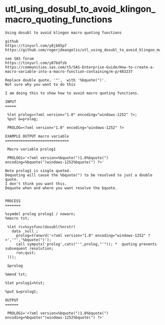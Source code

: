 # utl_using_dosubl_to_avoid_klingon_macro_quoting_functions

    Using dosubl to avoid klingon macro quoting functions

    github
    https://tinyurl.com/y8jb85p7
    https://github.com/rogerjdeangelis/utl_using_dosubl_to_avoid_klingon_macro_quoting_functions

    see SAS forum
    https://tinyurl.com/y87bdfzb
    https://communities.sas.com/t5/SAS-Enterprise-Guide/How-to-create-a-macro-variable-into-a-macro-function-containing/m-p/483237

    Replace double quote, '"',  with '%bquote(")'.
    Not sure why you want to do this

    I am doing this to show how to avoid macro quoting functions.

    INPUT
    =====

     %let prolog=<?xml version="1.0" encoding="windows-1252" ?>;
     %put &=prolog;

     PROLOG=<?xml version="1.0" encoding="windows-1252" ?>

    EXAMPLE OUTPUT macro variable
    =============================

     Macro variable prolog1

     PROLOG1='<?xml version=%bquote(")1.0%bquote(") encoding=%bquote(")windows-1252%bquote(") ?>'

    Note prolog1 is single quoted.
    Dequoting will cause the %bquote(") to be resolved to just a double quote.
    I don't think you want this.
    Dequote when and where you want resolve the bquote.


    PROCESS
    =======

    %symdel prolog prolog1 / nowarn;
    %macro tst;

     %let rc=%sysfunc(dosubl(%nrstr(
       data _null_;
         prolog=tranwrd('<?xml version="1.0" encoding="windows-1252" ?>','"','%bquote(")');
         call symputx('prolog',cats("'",prolog,"'")); *  quoting prevents subsequent resolution;
         run;quit;
     )));

     &prolog

    %mend tst;

    %let prolog1=%tst;

    %put &=prolog1;

    OUTPUT
    ======

     PROLOG1='<?xml version=%bquote(")1.0%bquote(") encoding=%bquote(")windows-1252%bquote(") ?>'


